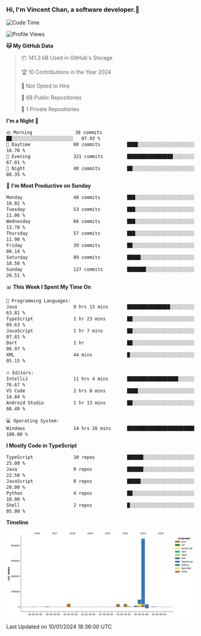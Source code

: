 ### Hi, I'm Vincent Chan, a software developer.👋

<!--
**hkvincent/hkvincent** is a ✨ _special_ ✨ repository because its `README.md` (this file) appears on your GitHub profile.

Here are some ideas to get you started:

- 🔭 I’m currently working on ...
- 🌱 I’m currently learning ...
- 👯 I’m looking to collaborate on ...
- 🤔 I’m looking for help with ...
- 💬 Ask me about ...
- 📫 How to reach me: ...
- 😄 Pronouns: ...
- ⚡ Fun fact: ...
-->
<!--START_SECTION:waka-->
![Code Time](http://img.shields.io/badge/Code%20Time-713%20hrs%2026%20mins-blue)

![Profile Views](http://img.shields.io/badge/Profile%20Views-0-blue)

**🐱 My GitHub Data** 

> 📦 141.3 kB Used in GitHub's Storage 
 > 
> 🏆 10 Contributions in the Year 2024
 > 
> 🚫 Not Opted to Hire
 > 
> 📜 68 Public Repositories 
 > 
> 🔑 1 Private Repositories 
 > 
**I'm a Night 🦉** 

```text
🌞 Morning                38 commits          ██░░░░░░░░░░░░░░░░░░░░░░░   07.93 % 
🌆 Daytime                80 commits          ████░░░░░░░░░░░░░░░░░░░░░   16.70 % 
🌃 Evening                321 commits         █████████████████░░░░░░░░   67.01 % 
🌙 Night                  40 commits          ██░░░░░░░░░░░░░░░░░░░░░░░   08.35 % 
```
📅 **I'm Most Productive on Sunday** 

```text
Monday                   48 commits          ███░░░░░░░░░░░░░░░░░░░░░░   10.02 % 
Tuesday                  53 commits          ███░░░░░░░░░░░░░░░░░░░░░░   11.06 % 
Wednesday                66 commits          ███░░░░░░░░░░░░░░░░░░░░░░   13.78 % 
Thursday                 57 commits          ███░░░░░░░░░░░░░░░░░░░░░░   11.90 % 
Friday                   39 commits          ██░░░░░░░░░░░░░░░░░░░░░░░   08.14 % 
Saturday                 89 commits          █████░░░░░░░░░░░░░░░░░░░░   18.58 % 
Sunday                   127 commits         ███████░░░░░░░░░░░░░░░░░░   26.51 % 
```


📊 **This Week I Spent My Time On** 

```text
💬 Programming Languages: 
Java                     9 hrs 13 mins       ████████████████░░░░░░░░░   63.81 % 
TypeScript               1 hr 23 mins        ██░░░░░░░░░░░░░░░░░░░░░░░   09.63 % 
JavaScript               1 hr 7 mins         ██░░░░░░░░░░░░░░░░░░░░░░░   07.81 % 
Dart                     1 hr                ██░░░░░░░░░░░░░░░░░░░░░░░   06.97 % 
XML                      44 mins             █░░░░░░░░░░░░░░░░░░░░░░░░   05.15 % 

🔥 Editors: 
IntelliJ                 11 hrs 4 mins       ███████████████████░░░░░░   76.67 % 
VS Code                  2 hrs 8 mins        ████░░░░░░░░░░░░░░░░░░░░░   14.84 % 
Android Studio           1 hr 13 mins        ██░░░░░░░░░░░░░░░░░░░░░░░   08.49 % 

💻 Operating System: 
Windows                  14 hrs 26 mins      █████████████████████████   100.00 % 
```

**I Mostly Code in TypeScript** 

```text
TypeScript               10 repos            ██████░░░░░░░░░░░░░░░░░░░   25.00 % 
Java                     9 repos             ██████░░░░░░░░░░░░░░░░░░░   22.50 % 
JavaScript               8 repos             █████░░░░░░░░░░░░░░░░░░░░   20.00 % 
Python                   4 repos             ██░░░░░░░░░░░░░░░░░░░░░░░   10.00 % 
Shell                    2 repos             █░░░░░░░░░░░░░░░░░░░░░░░░   05.00 % 
```



**Timeline**

![Lines of Code chart](https://raw.githubusercontent.com/hkvincent/hkvincent/main/assets/bar_graph.png)


 Last Updated on 10/01/2024 18:36:00 UTC
<!--END_SECTION:waka-->
